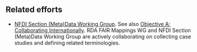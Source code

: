 ## Related efforts

- [NFDI Section (Meta)Data Working Group](https://www.nfdi.de/section-metadata/). See also [Objective A: Collaborating Internationally](https://github.com/nfdi-de/section-metadata-wg-onto/issues/29). RDA FAIR Mappings WG and NFDI Section (Meta)Data Working Group are actively collaborating on collecting case studies and defining related terminologies.

